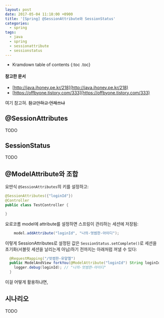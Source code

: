 ```yaml
---
layout: post
date: 2017-05-04 11:18:00 +0900
title: '[Spring] @SessionAttribute와 SessionStatus'
categories:
  - spring
tags:
  - java
  - spring
  - sessionattribute
  - sessionstatus
---
```


* Kramdown table of contents
{:toc .toc}

#### 참고한 문서

- [http://java.ihoney.pe.kr/218](http://java.ihoney.pe.kr/218)
- [https://offbyone.tistory.com/333](https://offbyone.tistory.com/333)

여기 참고혀. ~~참고만하고 언제쓰냐~~

## @SessionAttributes

TODO

## SessionStatus

TODO

## @ModelAttribute와 조합

요딴식 `@SessionAttributes`의 키를 설정하고:

```java
@SessionAttributes({"loginId"})
@Controller
public class TestController {

}
```

요로코롬 model에 attribute를 설정하면 스프링이 관리하는 세션에 저장됨:

```java
    model.addAttribute("loginId", "나의-엇썸한-아이디");
```

이렇게 SessionAttributes로 설정된 값은 `SessionStatus.setComplete()`로 세션을 초기화(서블릿 세션을 날리는게 아님)하기 전까지는 아래처럼 꺼낼 수 있다:

```java
  @RequestMapping("/엇썸한-유알엘")
  public ModelAndView forkYou(@ModelAttribute("loginId") String loginId) throws Exception {
    logger.debug(loginId); // "나의-엇썸한-아이디"
  }
```

이걸 어떻게 활용하냐면,

## 시나리오

TODO